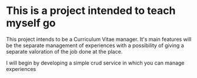 # This is a project intended to teach myself go

This project intends to be a Curriculum Vitae manager. It's main features will be the separate management of experiences with a possibility of giving a separate valoration of the job done at the place.

I will begin by developing a simple crud service in which you can manage experiences